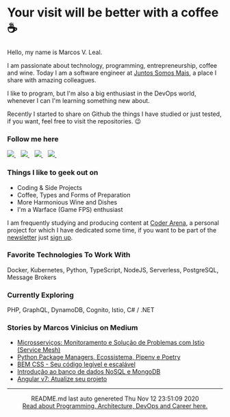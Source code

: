 # Your visit will be better with a coffee :coffee:

Hello, my name is Marcos V. Leal.

I am passionate about technology, programming, entrepreneurship, coffee and wine. Today I am a software engineer at [Juntos Somos Mais](https://juntossomosmais.com.br/), a place I share with amazing colleagues.

I like to program, but I'm also a big enthusiast in the DevOps world, whenever I can I'm learning something new about.

Recently I started to share on Github the things I have studied or just tested, if you want, feel free to visit the repositories. :wink:

### Follow me here

<p>
<a href="https://www.linkedin.com/in/marcosleal-prd/">
 <img src="https://img.shields.io/badge/linkedin-%230077B5.svg?&style=for-the-badge&logo=linkedin&logoColor=white" />
</a>&nbsp;&nbsp;
<a href="https://twitter.com/marcosleal_prd">
  <img src="https://img.shields.io/badge/twitter-%231DA1F2.svg?&style=for-the-badge&logo=twitter&logoColor=white" />
</a>&nbsp;&nbsp;
<a href="https://www.instagram.com/marcosleal.prd/">
  <img src="https://img.shields.io/badge/instagram-%23E4405F.svg?&style=for-the-badge&logo=instagram&logoColor=white" />
</a>&nbsp;&nbsp;
<a href="https://medium.com/@marcosleal.prd">
  <img src="https://img.shields.io/badge/medium-%2312100E.svg?&style=for-the-badge&logo=medium&logoColor=white" />
</a>&nbsp;&nbsp;
</p>

### Things I like to geek out on

- Coding & Side Projects
- Coffee, Types and Forms of Preparation
- More Harmonious Wine and Dishes
- I'm a Warface (Game FPS) enthusiast

I am frequently studying and producing content at [Coder Arena](https://coderarena.com.br), a personal project for which I have dedicated some time, if you want to be part of the [newsletter](https://news.coderarena.com.br/) just [sign up](https://news.coderarena.com.br/).


### Favorite Technologies To Work With

Docker, Kubernetes, Python, TypeScript, NodeJS, Serverless, PostgreSQL, Message Brokers

### Currently Exploring

PHP, GraphQL, DynamoDB, Cognito, Istio, C# / .NET

### Stories by Marcos Vinicius on Medium

- [Microsserviços: Monitoramento e Solução de Problemas com Istio (Service Mesh)](https://medium.com/juntos-somos-mais/microsservi%C3%A7os-monitoramento-e-solu%C3%A7%C3%A3o-de-problemas-com-istio-service-mesh-4590632df205?source=rss-36acaa566b36------2)
- [Python Package Managers, Ecossistema, Pipenv e Poetry](https://medium.com/juntos-somos-mais/python-package-managers-ecossistema-pipenv-e-poetry-1967fae56d26?source=rss-36acaa566b36------2)
- [BEM CSS - Seu código legível e escalável](https://medium.com/@marcosleal.prd/bem-css-seu-c%C3%B3digo-leg%C3%ADvel-e-escal%C3%A1vel-10f5ab25845a?source=rss-36acaa566b36------2)
- [Introdução ao banco de dados NoSQL e MongoDB](https://medium.com/@marcosleal.prd/introdu%C3%A7%C3%A3o-ao-banco-de-dados-nosql-e-mongodb-f217b4b75d6a?source=rss-36acaa566b36------2)
- [Angular v7: Atualize seu projeto](https://medium.com/@marcosleal.prd/angular-v7-atualize-seu-projeto-46615558925a?source=rss-36acaa566b36------2)

<hr>
<div align="center">
    README.md last auto genereted Thu Nov 12 23:51:09 2020
    <br>
    <a href="https://coderarena.com.br" target="_blank">Read about Programming, Architecture, DevOps and Career here.</a>
</div>
